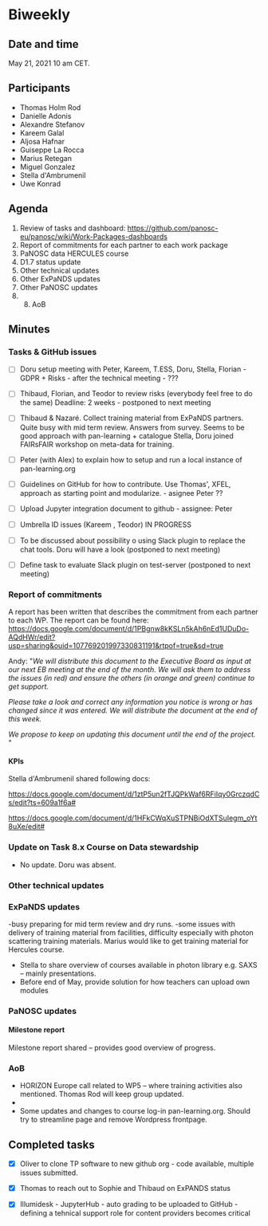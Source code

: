 
#  Biweekly



## Date and time

May 21, 2021 10 am CET.



## Participants
- Thomas Holm Rod
- Danielle Adonis
- Alexandre Stefanov
- Kareem Galal
- Aljosa Hafnar
- Guiseppe La Rocca
- Marius Retegan
- Miguel Gonzalez
- Stella d'Ambrumenil
- Uwe Konrad


## Agenda

1. Review of tasks and dashboard: https://github.com/panosc-eu/panosc/wiki/Work-Packages-dashboards
2. Report of commitments for each partner to each work package
3. PaNOSC data HERCULES course
4. D1.7 status update
5. Other technical updates
6. Other ExPaNDS updates
7. Other PaNOSC updates
8. 8. AoB



## Minutes





### Tasks & GitHub issues

- [ ] Doru setup meeting with Peter, Kareem, T.ESS, Doru, Stella, Florian - GDPR + Risks - after the technical meeting - ??? 
- [ ] Thibaud, Florian, and Teodor to review risks (everybody feel free to do the same)
    Deadline: 2 weeks - postponed to next meeting
    
- [ ] Thibaud & Nazaré. Collect training material from ExPaNDS partners. 
    Quite busy with mid term review. Answers from survey. Seems to be good approach with pan-learning + catalogue
    Stella, Doru joined FAIRsFAIR workshop on meta-data for training. 
- [ ] Peter (with Alex) to explain how to setup and run a local instance of pan-learning.org
- [ ] Guidelines on GitHub for how to contribute. Use Thomas', XFEL, approach as starting point and modularize. - asignee Peter ??
- [ ] Upload Jupyter integration document to github - assignee: Peter
- [ ] Umbrella ID issues (Kareem , Teodor) IN PROGRESS
- [ ] To be discussed about possibility o using Slack plugin to replace the chat tools. 
    Doru will have a look (postponed to next meeting)

- [ ] Define task to evaluate Slack plugin on test-server (postponed to next meeting)

### Report of commitments

A report has been written that describes the commitment from each partner to each WP. The report can be found here: https://docs.google.com/document/d/1PBgnw8kKSLn5kAh6nEd1UDuDo-AQdHWr/edit?usp=sharing&ouid=107769201997330831191&rtpof=true&sd=true

Andy: "_We will distribute this document to the Executive Board as input at our
next EB meeting at the end of the month. We will ask them to address the
issues (in red) and ensure the others (in orange and green) continue to
get support._

_Please take a look and correct any information you notice is wrong or
has changed since it was entered. We will distribute the document at the
end of this week._

_We propose to keep on updating this document until the end of the project._
"



#### KPIs
Stella d'Ambrumenil shared following docs:

https://docs.google.com/document/d/1ztP5un2fTJQPkWaf6RFiIqy0GrczqdCs/edit?ts=609a1f6a#

https://docs.google.com/document/d/1HFkCWqXuSTPNBiOdXTSuIegm_oYt8uXe/edit#



### Update on Task 8.x Course on Data stewardship 
- No update. Doru was absent.


### Other technical updates


### ExPaNDS updates
-busy preparing for mid term review and dry runs.
-some issues with delivery of training material from facilities, difficulty especially with photon scattering training materials. Marius would like to get training material for Hercules course.
- Stella to share overview of courses available in photon library e.g. SAXS – mainly presentations. 
- Before end of May, provide solution for how teachers can upload own modules


### PaNOSC updates


#### Milestone report
Milestone report shared – provides good overview of progress.


### AoB

 - HORIZON Europe call related to WP5 – where training activities also mentioned. Thomas Rod will keep group updated. 
 - 
 - Some updates and changes to course log-in pan-learning.org. Should try to streamline page and remove Wordpress frontpage.


## Completed tasks
- [x] Oliver to clone TP software to new github org - code available, multiple issues submitted.
- [x] Thomas to reach out to Sophie and Thibaud on ExPANDS status
- [x] Illumidesk - JupyterHub - auto grading to be uploaded to GitHub - defining a tehnical support role for content providers becomes critical

